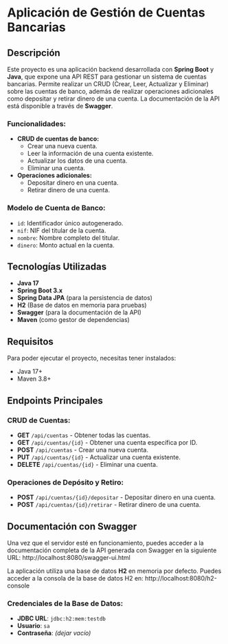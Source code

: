# Aplicación de Gestión de Cuentas Bancarias

## Descripción

Este proyecto es una aplicación backend desarrollada con **Spring Boot** y **Java**, que expone una API REST para gestionar un sistema de cuentas bancarias. Permite realizar un CRUD (Crear, Leer, Actualizar y Eliminar) sobre las cuentas de banco, además de realizar operaciones adicionales como depositar y retirar dinero de una cuenta. La documentación de la API está disponible a través de **Swagger**.

### Funcionalidades:

- **CRUD de cuentas de banco:**
  - Crear una nueva cuenta.
  - Leer la información de una cuenta existente.
  - Actualizar los datos de una cuenta.
  - Eliminar una cuenta.
- **Operaciones adicionales:**
  - Depositar dinero en una cuenta.
  - Retirar dinero de una cuenta.
  
### Modelo de Cuenta de Banco:

- `id`: Identificador único autogenerado.
- `nif`: NIF del titular de la cuenta.
- `nombre`: Nombre completo del titular.
- `dinero`: Monto actual en la cuenta.

## Tecnologías Utilizadas

- **Java 17**
- **Spring Boot 3.x**
- **Spring Data JPA** (para la persistencia de datos)
- **H2** (Base de datos en memoria para pruebas)
- **Swagger** (para la documentación de la API)
- **Maven** (como gestor de dependencias)

## Requisitos

Para poder ejecutar el proyecto, necesitas tener instalados:

- Java 17+
- Maven 3.8+
  
## Endpoints Principales

### CRUD de Cuentas:

- **GET** `/api/cuentas` - Obtener todas las cuentas.
- **GET** `/api/cuentas/{id}` - Obtener una cuenta específica por ID.
- **POST** `/api/cuentas` - Crear una nueva cuenta.
- **PUT** `/api/cuentas/{id}` - Actualizar una cuenta existente.
- **DELETE** `/api/cuentas/{id}` - Eliminar una cuenta.

### Operaciones de Depósito y Retiro:

- **POST** `/api/cuentas/{id}/depositar` - Depositar dinero en una cuenta.
- **POST** `/api/cuentas/{id}/retirar` - Retirar dinero de una cuenta.

## Documentación con Swagger

Una vez que el servidor esté en funcionamiento, puedes acceder a la documentación completa de la API generada con Swagger en la siguiente URL: http://localhost:8080/swagger-ui.html

La aplicación utiliza una base de datos **H2** en memoria por defecto. Puedes acceder a la consola de la base de datos H2 en: http://localhost:8080/h2-console

### Credenciales de la Base de Datos:

- **JDBC URL**: `jdbc:h2:mem:testdb`
- **Usuario**: `sa`
- **Contraseña**: *(dejar vacío)*
